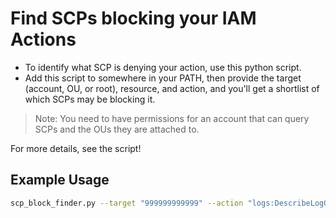 # Find SCPs blocking your IAM Actions

*   To identify what SCP is denying your action, use this python script.
*   Add this script to somewhere in your PATH, then provide the target (account, OU, or root), resource, and action, and you'll get a shortlist of which SCPs may be blocking it.

> Note: You need to have permissions for an account that can query SCPs and the OUs they are attached to.

For more details, see the script!

## Example Usage

```bash
scp_block_finder.py --target "999999999999" --action "logs:DescribeLogGroups" --resource "arn:aws:logs:us-west-1:999999999999:log-group::log-stream:" --region "us-east-1"
```
